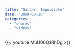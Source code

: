 ```yaml
---
title: "Guitar: Impossible"
date: "2009-03-26"
categories:
  - "shares"
  - "videos"
---
```


{{< youtube MuU00Q3RhDg >}}

